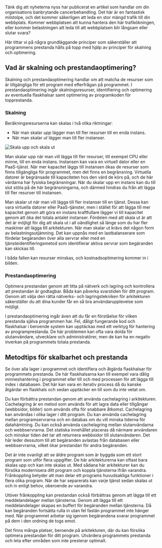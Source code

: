 Tänk dig att nyheterna nyss har publicerat en artikel som handlar om din organisations banbrytande cancerbehandling. Det här är en fantastisk milstolpe, och det kommer säkerligen att leda en stor mängd trafik till din webbplats. Kommer webbplatsen att kunna hantera den här trafikökningen, eller kommer belastningen att leda till att webbplatsen blir långsam eller slutar svara?

Här tittar vi på några grundläggande principer som säkerställer att programmens prestanda hålls på topp med hjälp av principer för skalning och optimering.

## <a name="what-is-scaling-and-performance-optimization"></a>Vad är skalning och prestandaoptimering?

Skalning och prestandaoptimering handlar om att matcha de resurser som är tillgängliga för ett program med efterfrågan på programmet. I prestandaoptimering ingår skalningsresurser, identifiering och optimering av eventuella flaskhalsar samt optimering av programkoden för topprestanda.

### <a name="scaling"></a>Skalning

Beräkningsresurserna kan skalas i två olika riktningar:

* När man skalar *upp* lägger man till fler resurser till en enda instans.
* När man skalar *ut* lägger man till fler instanser.

![Skala upp och skala ut](../media-draft/scale-up-scale-out.png)

Man skalar upp när man vill lägga till fler resurser, till exempel CPU eller minne, till en enda instans. Instansen kan vara en virtuell dator eller en PaaS-tjänst. När mer kapacitet läggs till instansen ökas de resurser som finns tillgängliga för programmet, men det finns en begränsning. Virtuella datorer är begränsade till kapaciteten hos den värd de körs på, och de här värdarna har fysiska begränsningar. När du skalar upp en instans kan du till slut stöta på de här begränsningarna, och därmed hindras du från att lägga till fler resurser till instansen.

Man skalar ut när man vill lägga till fler instanser till en tjänst. Dessa kan vara virtuella datorer eller PaaS-tjänster, men i stället för att lägga till mer kapacitet genom att göra en instans kraftfullare lägger vi till kapacitet genom att öka det totala antalet instanser. Fördelen med att skala ut är att det är möjligt för dig att skala ut i all oändlighet så länge som du har fler maskiner att lägga till arkitekturen. När man skalar ut krävs det någon form av belastningsutjämning. Det kan uppnås med en lastbalanserare som fördelar begäranden över alla servrar eller med en tjänsteidentifieringsmetod som identifierar aktiva servrar som begäranden kan skickas till.

I båda fallen kan resurser minskas, och kostnadsoptimering kommer in i bilden.

### <a name="performance-optimization"></a>Prestandaoptimering

Optimera prestandan genom att titta på nätverk och lagring och kontrollera att prestandan är godtagbar. Båda kan påverka svarstiden för ditt program. Genom att välja den rätta nätverks- och lagringstekniken för arkitekturen säkerställer du att dina kunder får en så bra användarupplevelse som möjligt.

I prestandaoptimering ingår även att du får en förståelse för vilken prestanda själva programmen har. Fel, dåligt fungerande kod och flaskhalsar i beroende system kan upptäckas med ett verktyg för hantering av programprestanda. De här problemen kan ofta vara dolda för slutanvändare, utvecklare och administratörer, men de kan ha en negativ inverkan på programmets totala prestanda.

## <a name="scalability-and-performance-best-practices"></a>Metodtips för skalbarhet och prestanda

Se över alla lager i programmet och identifiera och åtgärda flaskhalsar för programmets prestanda. De här flaskhalsarna kan till exempel vara dålig minneshantering i programmet eller till och med processen för att lägga till index i databasen. Det här kan vara en iterativ process då du kanske åtgärdar en flaskhals och sedan upptäcker en till som du inte vetat om.

Du kan förbättra prestandan genom att använda cachelagring i arkitekturen. Cachelagring är en metod som används för att lagra data eller tillgångar (webbsidor, bilder) som används ofta för snabbare åtkomst. Cachelagring kan användas i olika lager i ditt program. Du kan använda cachelagring mellan programservrarna och en databas om du vill minska tiderna för datahämtning. Du kan också använda cachelagring mellan slutanvändarna och webbservrarna. Det statiska innehållet placeras då närmare användaren och minskar tiden det tar att returnera webbsidor till slutanvändaren. Det här leder dessutom till att begäranden avlastas från databasen eller webbservrarna, vilket ökar prestandan för andra begäranden.

Det är inte ovanligt att se äldre program som är byggda som ett stort program som utför flera uppgifter. De här arkitekturerna kan oftast bara skalas upp och kan inte skalas ut. Med sådana här arkitekturer kan du försöka modernisera ditt program och koppla tjänsterna ifrån varandra. Frånkoppling betyder att man delar ett programs huvudsakliga funktioner i flera olika program. När de har separerats kan varje tjänst sedan skalas ut och in enligt behov, oberoende av varandra.

Utöver frånkoppling kan prestandan också förbättras genom att lägga till ett meddelandelager mellan tjänsterna. Genom att lägga till ett meddelandelager skapas en buffert för begäranden mellan tjänsterna. Då kan begäranden fortsätta rulla in utan fel fastän programmet inte hänger med. När programmet arbetar sig igenom begärandena svarar programmet på dem i den ordning de togs emot.

Det finns många platser, beroende på arkitekturen, där du kan försöka optimera prestandan för ditt program. Utvärdera programmets prestanda och leta efter områden som inte presterar optimalt.
